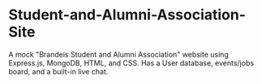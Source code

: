 # Student-and-Alumni-Association-Site
A mock "Brandeis Student and Alumni Association" website using Express.js, MongoDB, HTML, and CSS. Has a User database, events/jobs board, and a built-in live chat.
